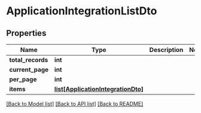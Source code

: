 # ApplicationIntegrationListDto

## Properties
Name | Type | Description | Notes
------------ | ------------- | ------------- | -------------
**total_records** | **int** |  | 
**current_page** | **int** |  | 
**per_page** | **int** |  | 
**items** | [**list[ApplicationIntegrationDto]**](ApplicationIntegrationDto.md) |  | 

[[Back to Model list]](../README.md#documentation-for-models) [[Back to API list]](../README.md#documentation-for-api-endpoints) [[Back to README]](../README.md)

